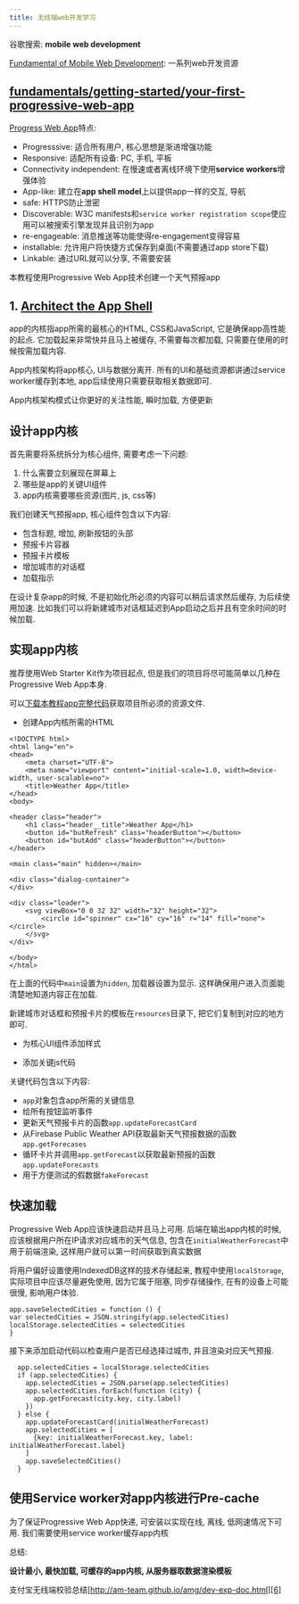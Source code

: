```yaml
---
title: 无线端web开发学习
---
```




谷歌搜索: **mobile web development**


[Fundamental of Mobile Web Development][1]: 一系列web开发资源

## [fundamentals/getting-started/your-first-progressive-web-app][2]

[Progress Web App][3]特点:

- Progresssive: 适合所有用户, 核心思想是渐进增强功能
- Responsive: 适配所有设备: PC, 手机, 平板
- Connectivity independent: 在慢速或者离线环境下使用**service workers**增强体验
- App-like: 建立在**app shell model**上以提供app一样的交互, 导航
- safe: HTTPS防止泄密
- Discoverable: W3C manifests和`service worker registration scope`使应用可以被搜索引擎发现并且识别为app
- re-engageable: 消息推送等功能使得re-engagement变得容易
- installable: 允许用户将快捷方式保存到桌面(不需要通过app store下载)
- Linkable: 通过URL就可以分享, 不需要安装

本教程使用Progressive Web App技术创建一个天气预报app

## 1. [Architect the App Shell][4]

app的内核指app所需的最核心的HTML, CSS和JavaScript, 它是确保app高性能的起点. 它加载起来非常快并且马上被缓存, 不需要每次都加载,
只需要在使用的时候按需加载内容.

App内核架构将app核心, UI与数据分离开. 所有的UI和基础资源都讲通过service worker缓存到本地, app后续使用只需要获取相关数据即可.

App内核架构模式让你更好的关注性能, 瞬时加载, 方便更新

## 设计app内核

首先需要将系统拆分为核心组件, 需要考虑一下问题:

1. 什么需要立刻展现在屏幕上
2. 哪些是app的关键UI组件
3. app内核需要哪些资源(图片, js, css等)

我们创建天气预报app, 核心组件包含以下内容:

- 包含标题, 增加, 刷新按钮的头部
- 预报卡片容器
- 预报卡片模板
- 增加城市的对话框
- 加载指示

在设计复杂app的时候, 不是初始化所必须的内容可以稍后请求然后缓存, 为后续使用加速. 比如我们可以将新建城市对话框延迟到App启动之后并且有空余时间的时候加载.

## 实现app内核

推荐使用Web Starter Kit作为项目起点, 但是我们的项目将尽可能简单以几种在Progressive Web App本身.

可以[下载本教程app完整代码][5]获取项目所必须的资源文件.

- 创建App内核所需的HTML

```
<!DOCTYPE html>
<html lang="en">
<head>
    <meta charset="UTF-8">
    <meta name="viewport" content="initial-scale=1.0, width=device-width, user-scalable=no">
    <title>Weather App</title>
</head>
<body>

<header class="header">
    <h1 class="header__title">Weather App</h1>
    <button id="butRefresh" class="headerButton"></button>
    <button id="butAdd" class="headerButton"></button>
</header>

<main class="main" hidden></main>

<div class="dialog-container">
</div>

<div class="loader">
    <svg viewBox="0 0 32 32" width="32" height="32">
        <circle id="spinner" cx="16" cy="16" r="14" fill="none"></circle>
    </svg>
</div>

</body>
</html>
```

在上面的代码中`main`设置为`hidden`, 加载器设置为显示. 这样确保用户进入页面能清楚地知道内容正在加载.

新建城市对话框和预报卡片的模板在`resources`目录下, 把它们复制到对应的地方即可.

- 为核心UI组件添加样式


- 添加关键js代码

关键代码包含以下内容:

- `app`对象包含app所需的关键信息
- 给所有按钮监听事件
- 更新天气预报卡片的函数`app.updateForecastCard`
- 从Firebase Public Weather API获取最新天气预报数据的函数`app.getForecases`
- 循环卡片并调用`app.getForecast`以获取最新预报的函数`app.updateForecasts`
- 用于方便测试的假数据`fakeForecast`

## 快速加载

Progressive Web App应该快速启动并且马上可用. 后端在输出app内核的时候, 应该根据用户所在IP请求对应城市的天气信息,
包含在`initialWeatherForecast`中用于前端渲染, 这样用户就可以第一时间获取到真实数据

将用户偏好设置使用IndexedDB这样的技术存储起来, 教程中使用`localStorage`, 实际项目中应该尽量避免使用, 因为它属于阻塞, 同步存储操作, 在有的设备上可能很慢, 影响用户体验.

```
app.saveSelectedCities = function () {
var selectedCities = JSON.stringify(app.selectedCities)
localStorage.selectedCities = selectedCities
}
```

接下来添加启动代码以检查用户是否已经选择过城市, 并且渲染对应天气预报.

```
  app.selectedCities = localStorage.selectedCities
  if (app.selectedCities) {
    app.selectedCities = JSON.parse(app.selectedCities)
    app.selectedCities.forEach(function (city) {
      app.getForecast(city.key, city.label)
    })
  } else {
    app.updateForecastCard(initialWeatherForecast)
    app.selectedCities = [
      {key: initialWeatherForecast.key, label: initialWeatherForecast.label}
    ]
    app.saveSelectedCities()
  }
```

## 使用Service worker对app内核进行Pre-cache

为了保证Progressive Web App快递, 可安装以实现在线, 离线, 低网速情况下可用. 我们需要使用service worker缓存app内核


总结:

**设计最小, 最快加载, 可缓存的app内核, 从服务器取数据渲染模板**



支付宝无线端校验总结[http://am-team.github.io/amg/dev-exp-doc.html][6]



[6]: http://am-team.github.io/amg/dev-exp-doc.html
[5]: https://developers.google.com/web/fundamentals/getting-started/your-first-progressive-web-app/pwa-weather.zip
[4]: https://developers.google.com/web/fundamentals/getting-started/your-first-progressive-web-app/step-01?hl=en
[3]: https://developers.google.com/web/progressive-web-apps
[2]: https://developers.google.com/web/fundamentals/getting-started/your-first-progressive-web-app/
[1]: https://developers.google.com/web/updates/2014/12/Fundamental-of-Mobile-Web-Development?hl=en
